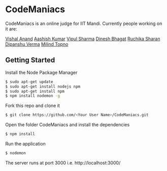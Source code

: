 # CodeManiacs

CodeManiacs is an online judge for IIT Mandi. Currently people working on it are:

[Vishal Anand](https://www.facebook.com/vishal.nnd1)
[Aashish Kumar](https://www.facebook.com/akumar118)
[Vipul Sharma](https://www.facebook.com/vsvipul555)
[Dinesh Bhagat](https://www.facebook.com/dinesh.bhagat201)
[Ruchika Sharan](https://www.facebook.com/ruchika.sharan.75)
[Dipanshu Verma](https://www.facebook.com/dipanshu231099)
[Milind Topno](https://www.facebook.com/milind.topno.50)

## Getting Started

Install the Node Package Manager 
```bash
$ sudo apt-get update
$ sudo apt-get install nodejs npm
$ sudo apt-get install npm
$ npm install nodemon -g
```

Fork this repo and clone it
```bash
$ git clone https://github.com/<Your User Name>/CodeManiacs.git
```

Open the folder CodeManiacs and install the dependencies
```bash
$ npm install
```

Run the application
```bash
$ nodemon
```

The server runs at port 3000 i.e. http://localhost:3000/